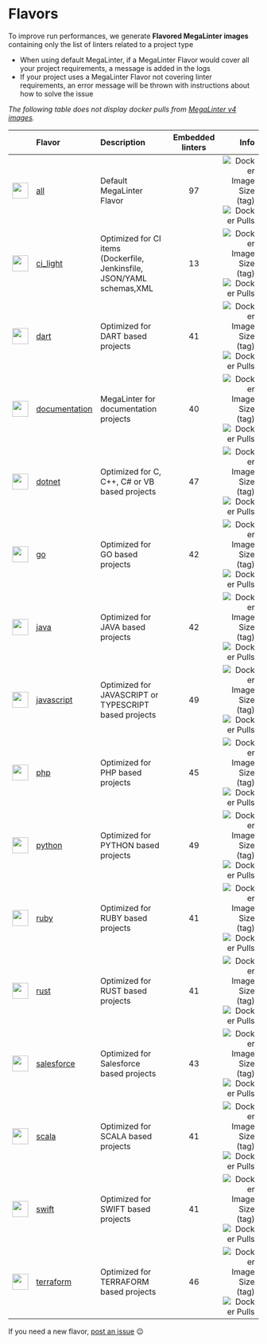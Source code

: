 <!-- markdownlint-disable MD013 -->
<!-- Generated by .automation/build.py, please do not update manually -->
<!-- flavors-section-start -->

# Flavors

To improve run performances, we generate **Flavored MegaLinter images** containing only the list of linters related to a project type

- When using default MegaLinter, if a MegaLinter Flavor would cover all your project requirements, a message is added in the logs
- If your project uses a MegaLinter Flavor not covering linter requirements, an error message will be thrown with instructions about how to solve the issue

_The following table does not display docker pulls from [MegaLinter v4 images](https://hub.docker.com/r/nvuillam/mega-linter)._

<!-- flavors-table-start -->
|                                                                         <!-- -->                                                                         | Flavor                                                 | Description                                                            | Embedded linters |                                                                                                                                                                                                 Info |
|:--------------------------------------------------------------------------------------------------------------------------------------------------------:|:-------------------------------------------------------|:-----------------------------------------------------------------------|:----------------:|-----------------------------------------------------------------------------------------------------------------------------------------------------------------------------------------------------:|
| <img src="https://github.com/megalinter/megalinter/raw/main/docs/assets/images/mega-linter-square.png" alt="" height="32px" class="megalinter-icon"></a> | [all](https://megalinter.github.io/supported-linters/) | Default MegaLinter Flavor                                              |        97        |                             ![Docker Image Size (tag)](https://img.shields.io/docker/image-size/megalinter/megalinter/v5) ![Docker Pulls](https://img.shields.io/docker/pulls/megalinter/megalinter) |
|      <img src="https://github.com/megalinter/megalinter/raw/main/docs/assets/icons/ci_light.ico" alt="" height="32px" class="megalinter-icon"></a>       | [ci_light](flavors/ci_light.md#readme)                 | Optimized for CI items (Dockerfile, Jenkinsfile, JSON/YAML schemas,XML |        13        |           ![Docker Image Size (tag)](https://img.shields.io/docker/image-size/megalinter/megalinter-ci_light/v5) ![Docker Pulls](https://img.shields.io/docker/pulls/megalinter/megalinter-ci_light) |
|        <img src="https://github.com/megalinter/megalinter/raw/main/docs/assets/icons/dart.ico" alt="" height="32px" class="megalinter-icon"></a>         | [dart](flavors/dart.md#readme)                         | Optimized for DART based projects                                      |        41        |                   ![Docker Image Size (tag)](https://img.shields.io/docker/image-size/megalinter/megalinter-dart/v5) ![Docker Pulls](https://img.shields.io/docker/pulls/megalinter/megalinter-dart) |
|    <img src="https://github.com/megalinter/megalinter/raw/main/docs/assets/icons/documentation.ico" alt="" height="32px" class="megalinter-icon"></a>    | [documentation](flavors/documentation.md#readme)       | MegaLinter for documentation projects                                  |        40        | ![Docker Image Size (tag)](https://img.shields.io/docker/image-size/megalinter/megalinter-documentation/v5) ![Docker Pulls](https://img.shields.io/docker/pulls/megalinter/megalinter-documentation) |
|       <img src="https://github.com/megalinter/megalinter/raw/main/docs/assets/icons/dotnet.ico" alt="" height="32px" class="megalinter-icon"></a>        | [dotnet](flavors/dotnet.md#readme)                     | Optimized for C, C++, C# or VB based projects                          |        47        |               ![Docker Image Size (tag)](https://img.shields.io/docker/image-size/megalinter/megalinter-dotnet/v5) ![Docker Pulls](https://img.shields.io/docker/pulls/megalinter/megalinter-dotnet) |
|         <img src="https://github.com/megalinter/megalinter/raw/main/docs/assets/icons/go.ico" alt="" height="32px" class="megalinter-icon"></a>          | [go](flavors/go.md#readme)                             | Optimized for GO based projects                                        |        42        |                       ![Docker Image Size (tag)](https://img.shields.io/docker/image-size/megalinter/megalinter-go/v5) ![Docker Pulls](https://img.shields.io/docker/pulls/megalinter/megalinter-go) |
|        <img src="https://github.com/megalinter/megalinter/raw/main/docs/assets/icons/java.ico" alt="" height="32px" class="megalinter-icon"></a>         | [java](flavors/java.md#readme)                         | Optimized for JAVA based projects                                      |        42        |                   ![Docker Image Size (tag)](https://img.shields.io/docker/image-size/megalinter/megalinter-java/v5) ![Docker Pulls](https://img.shields.io/docker/pulls/megalinter/megalinter-java) |
|     <img src="https://github.com/megalinter/megalinter/raw/main/docs/assets/icons/javascript.ico" alt="" height="32px" class="megalinter-icon"></a>      | [javascript](flavors/javascript.md#readme)             | Optimized for JAVASCRIPT or TYPESCRIPT based projects                  |        49        |       ![Docker Image Size (tag)](https://img.shields.io/docker/image-size/megalinter/megalinter-javascript/v5) ![Docker Pulls](https://img.shields.io/docker/pulls/megalinter/megalinter-javascript) |
|         <img src="https://github.com/megalinter/megalinter/raw/main/docs/assets/icons/php.ico" alt="" height="32px" class="megalinter-icon"></a>         | [php](flavors/php.md#readme)                           | Optimized for PHP based projects                                       |        45        |                     ![Docker Image Size (tag)](https://img.shields.io/docker/image-size/megalinter/megalinter-php/v5) ![Docker Pulls](https://img.shields.io/docker/pulls/megalinter/megalinter-php) |
|       <img src="https://github.com/megalinter/megalinter/raw/main/docs/assets/icons/python.ico" alt="" height="32px" class="megalinter-icon"></a>        | [python](flavors/python.md#readme)                     | Optimized for PYTHON based projects                                    |        49        |               ![Docker Image Size (tag)](https://img.shields.io/docker/image-size/megalinter/megalinter-python/v5) ![Docker Pulls](https://img.shields.io/docker/pulls/megalinter/megalinter-python) |
|        <img src="https://github.com/megalinter/megalinter/raw/main/docs/assets/icons/ruby.ico" alt="" height="32px" class="megalinter-icon"></a>         | [ruby](flavors/ruby.md#readme)                         | Optimized for RUBY based projects                                      |        41        |                   ![Docker Image Size (tag)](https://img.shields.io/docker/image-size/megalinter/megalinter-ruby/v5) ![Docker Pulls](https://img.shields.io/docker/pulls/megalinter/megalinter-ruby) |
|        <img src="https://github.com/megalinter/megalinter/raw/main/docs/assets/icons/rust.ico" alt="" height="32px" class="megalinter-icon"></a>         | [rust](flavors/rust.md#readme)                         | Optimized for RUST based projects                                      |        41        |                   ![Docker Image Size (tag)](https://img.shields.io/docker/image-size/megalinter/megalinter-rust/v5) ![Docker Pulls](https://img.shields.io/docker/pulls/megalinter/megalinter-rust) |
|     <img src="https://github.com/megalinter/megalinter/raw/main/docs/assets/icons/salesforce.ico" alt="" height="32px" class="megalinter-icon"></a>      | [salesforce](flavors/salesforce.md#readme)             | Optimized for Salesforce based projects                                |        43        |       ![Docker Image Size (tag)](https://img.shields.io/docker/image-size/megalinter/megalinter-salesforce/v5) ![Docker Pulls](https://img.shields.io/docker/pulls/megalinter/megalinter-salesforce) |
|        <img src="https://github.com/megalinter/megalinter/raw/main/docs/assets/icons/scala.ico" alt="" height="32px" class="megalinter-icon"></a>        | [scala](flavors/scala.md#readme)                       | Optimized for SCALA based projects                                     |        41        |                 ![Docker Image Size (tag)](https://img.shields.io/docker/image-size/megalinter/megalinter-scala/v5) ![Docker Pulls](https://img.shields.io/docker/pulls/megalinter/megalinter-scala) |
|        <img src="https://github.com/megalinter/megalinter/raw/main/docs/assets/icons/swift.ico" alt="" height="32px" class="megalinter-icon"></a>        | [swift](flavors/swift.md#readme)                       | Optimized for SWIFT based projects                                     |        41        |                 ![Docker Image Size (tag)](https://img.shields.io/docker/image-size/megalinter/megalinter-swift/v5) ![Docker Pulls](https://img.shields.io/docker/pulls/megalinter/megalinter-swift) |
|      <img src="https://github.com/megalinter/megalinter/raw/main/docs/assets/icons/terraform.ico" alt="" height="32px" class="megalinter-icon"></a>      | [terraform](flavors/terraform.md#readme)               | Optimized for TERRAFORM based projects                                 |        46        |         ![Docker Image Size (tag)](https://img.shields.io/docker/image-size/megalinter/megalinter-terraform/v5) ![Docker Pulls](https://img.shields.io/docker/pulls/megalinter/megalinter-terraform) |
<!-- flavors-table-end -->

If you need a new flavor, [post an issue](https://github.com/megalinter/megalinter/issues) :wink:


<!-- flavors-section-end -->
